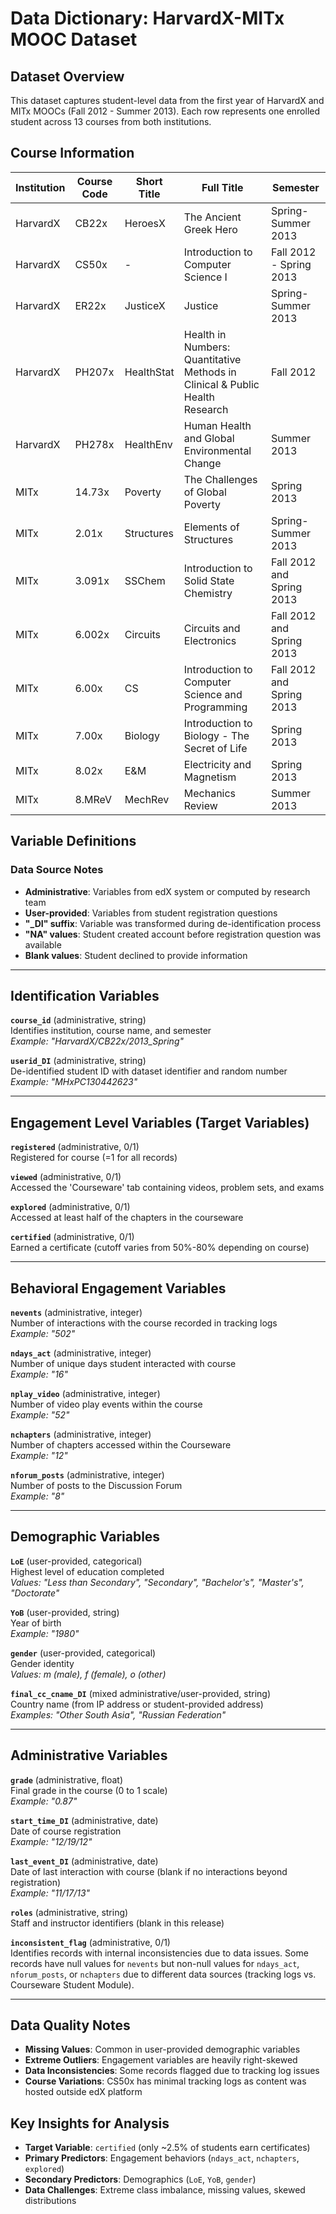 # Data Dictionary: HarvardX-MITx MOOC Dataset

## Dataset Overview

This dataset captures student-level data from the first year of HarvardX and MITx MOOCs (Fall 2012 - Summer 2013). Each row represents one enrolled student across 13 courses from both institutions.

## Course Information

| Institution | Course Code | Short Title | Full Title | Semester |
|-------------|-------------|-------------|------------|----------|
| HarvardX | CB22x | HeroesX | The Ancient Greek Hero | Spring-Summer 2013 |
| HarvardX | CS50x | - | Introduction to Computer Science I | Fall 2012 - Spring 2013 |
| HarvardX | ER22x | JusticeX | Justice | Spring-Summer 2013 |
| HarvardX | PH207x | HealthStat | Health in Numbers: Quantitative Methods in Clinical & Public Health Research | Fall 2012 |
| HarvardX | PH278x | HealthEnv | Human Health and Global Environmental Change | Summer 2013 |
| MITx | 14.73x | Poverty | The Challenges of Global Poverty | Spring 2013 |
| MITx | 2.01x | Structures | Elements of Structures | Spring-Summer 2013 |
| MITx | 3.091x | SSChem | Introduction to Solid State Chemistry | Fall 2012 and Spring 2013 |
| MITx | 6.002x | Circuits | Circuits and Electronics | Fall 2012 and Spring 2013 |
| MITx | 6.00x | CS | Introduction to Computer Science and Programming | Fall 2012 and Spring 2013 |
| MITx | 7.00x | Biology | Introduction to Biology - The Secret of Life | Spring 2013 |
| MITx | 8.02x | E&M | Electricity and Magnetism | Spring 2013 |
| MITx | 8.MReV | MechRev | Mechanics Review | Summer 2013 |

## Variable Definitions

### Data Source Notes
- **Administrative**: Variables from edX system or computed by research team
- **User-provided**: Variables from student registration questions
- **"_DI" suffix**: Variable was transformed during de-identification process
- **"NA" values**: Student created account before registration question was available
- **Blank values**: Student declined to provide information

---

## Identification Variables

**`course_id`** (administrative, string)  
Identifies institution, course name, and semester  
*Example: "HarvardX/CB22x/2013_Spring"*

**`userid_DI`** (administrative, string)  
De-identified student ID with dataset identifier and random number  
*Example: "MHxPC130442623"*

---

## Engagement Level Variables (Target Variables)

**`registered`** (administrative, 0/1)  
Registered for course (=1 for all records)

**`viewed`** (administrative, 0/1)  
Accessed the 'Courseware' tab containing videos, problem sets, and exams

**`explored`** (administrative, 0/1)  
Accessed at least half of the chapters in the courseware

**`certified`** (administrative, 0/1)  
Earned a certificate (cutoff varies from 50%-80% depending on course)

---

## Behavioral Engagement Variables

**`nevents`** (administrative, integer)  
Number of interactions with the course recorded in tracking logs  
*Example: "502"*

**`ndays_act`** (administrative, integer)  
Number of unique days student interacted with course  
*Example: "16"*

**`nplay_video`** (administrative, integer)  
Number of video play events within the course  
*Example: "52"*

**`nchapters`** (administrative, integer)  
Number of chapters accessed within the Courseware  
*Example: "12"*

**`nforum_posts`** (administrative, integer)  
Number of posts to the Discussion Forum  
*Example: "8"*

---

## Demographic Variables

**`LoE`** (user-provided, categorical)  
Highest level of education completed  
*Values: "Less than Secondary", "Secondary", "Bachelor's", "Master's", "Doctorate"*

**`YoB`** (user-provided, string)  
Year of birth  
*Example: "1980"*

**`gender`** (user-provided, categorical)  
Gender identity  
*Values: m (male), f (female), o (other)*

**`final_cc_cname_DI`** (mixed administrative/user-provided, string)  
Country name (from IP address or student-provided address)  
*Examples: "Other South Asia", "Russian Federation"*

---

## Administrative Variables

**`grade`** (administrative, float)  
Final grade in the course (0 to 1 scale)  
*Example: "0.87"*

**`start_time_DI`** (administrative, date)  
Date of course registration  
*Example: "12/19/12"*

**`last_event_DI`** (administrative, date)  
Date of last interaction with course (blank if no interactions beyond registration)  
*Example: "11/17/13"*

**`roles`** (administrative, string)  
Staff and instructor identifiers (blank in this release)

**`inconsistent_flag`** (administrative, 0/1)  
Identifies records with internal inconsistencies due to data issues. Some records have null values for `nevents` but non-null values for `ndays_act`, `nforum_posts`, or `nchapters` due to different data sources (tracking logs vs. Courseware Student Module).

---

## Data Quality Notes

- **Missing Values**: Common in user-provided demographic variables
- **Extreme Outliers**: Engagement variables are heavily right-skewed
- **Data Inconsistencies**: Some records flagged due to tracking log issues
- **Course Variations**: CS50x has minimal tracking logs as content was hosted outside edX platform

## Key Insights for Analysis

- **Target Variable**: `certified` (only ~2.5% of students earn certificates)
- **Primary Predictors**: Engagement behaviors (`ndays_act`, `nchapters`, `explored`)
- **Secondary Predictors**: Demographics (`LoE`, `YoB`, `gender`)
- **Data Challenges**: Extreme class imbalance, missing values, skewed distributions
